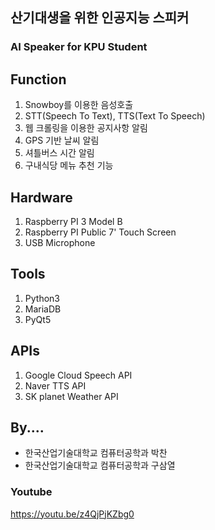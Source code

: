 
## 산기대생을 위한 인공지능 스피커
### AI Speaker for KPU Student

## Function
  1. Snowboy를 이용한 음성호출
  2. STT(Speech To Text), TTS(Text To Speech)
  3. 웹 크롤링을 이용한 공지사항 알림
  4. GPS 기반 날씨 알림
  5. 셔틀버스 시간 알림
  6. 구내식당 메뉴 추천 기능
  
## Hardware
  1. Raspberry PI 3 Model B
  2. Raspberry PI Public 7' Touch Screen
  3. USB Microphone
  
## Tools
  1. Python3
  2. MariaDB
  3. PyQt5
  
## APIs
  1. Google Cloud Speech API
  2. Naver TTS API
  3. SK planet Weather API

## By....
  - 한국산업기술대학교 컴퓨터공학과 박찬
  - 한국산업기술대학교 컴퓨터공학과 구삼열
  
### Youtube
  https://youtu.be/z4QjPjKZbg0
